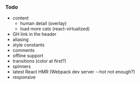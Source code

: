 ### Todo

* content
    * human detail (overlay)
    * load more cats (react-virtualized)
* GH link in the header
* aliasing
* style constants
* comments
* offline support
* transitions (color at first?)
* spinners
* latest React HMR (Webpack dev server --hot not enough?)
* responsive
